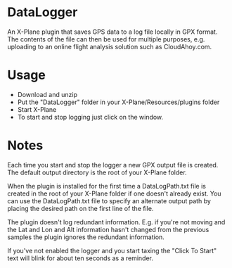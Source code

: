 # DataLogger
An X-Plane plugin that saves GPS data to a log file locally in GPX format. The
contents of the file can then be used for multiple purposes, e.g. uploading to
an online flight analysis solution such as CloudAhoy.com.

# Usage
- Download and unzip
- Put the "DataLogger" folder in your X-Plane/Resources/plugins folder
- Start X-Plane
- To start and stop logging just click on the window.

# Notes
Each time you start and stop the logger a new GPX output file is created. The
default output directory is the root of your X-Plane folder.

When the plugin is installed for the first time a DataLogPath.txt file is created
in the root of your X-Plane folder if one doesn't already exist. You can use the
DataLogPath.txt file to specify an alternate output path by placing the desired
path on the first line of the file.

The plugin doesn't log redundant information. E.g. if you're not moving and
the Lat and Lon and Alt information hasn't changed from the previous samples the
plugin ignores the redundant information.

If you've not enabled the logger and you start taxing the "Click To Start" text
will blink for about ten seconds as a reminder.
